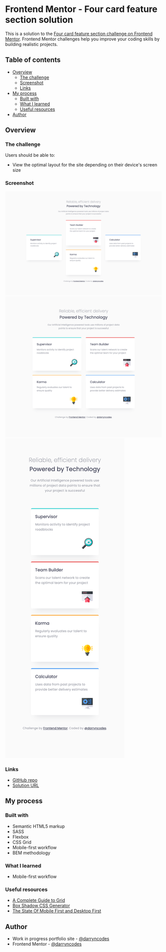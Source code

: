 # Frontend Mentor - Four card feature section solution

This is a solution to the [Four card feature section challenge on Frontend Mentor](https://www.frontendmentor.io/challenges/four-card-feature-section-weK1eFYK). Frontend Mentor challenges help you improve your coding skills by building realistic projects.

## Table of contents

-   [Overview](#overview)
    -   [The challenge](#the-challenge)
    -   [Screenshot](#screenshot)
    -   [Links](#links)
-   [My process](#my-process)
    -   [Built with](#built-with)
    -   [What I learned](#what-i-learned)
    -   [Useful resources](#useful-resources)
-   [Author](#author)

## Overview

### The challenge

Users should be able to:

-   View the optimal layout for the site depending on their device's screen size

### Screenshot

![](./desktop-screenshot.png)
![](./tablet-screenshot.png)
![](./mobile-screenshot.png)

### Links

-   [GitHub repo](https://github.com/darryncodes/four-card-feature-section)
-   [Solution URL](https://darryncodes.github.io/four-card-feature-section/)

## My process

### Built with

-   Semantic HTML5 markup
-   SASS
-   Flexbox
-   CSS Grid
-   Mobile-first workflow
-   BEM methodology

### What I learned

-   Mobile-first workflow

### Useful resources

-   [A Complete Guide to Grid](https://css-tricks.com/snippets/css/complete-guide-grid/)
-   [Box Shadow CSS Generator](https://cssgenerator.org/box-shadow-css-generator.html)
-   [The State Of Mobile First and Desktop First](https://ishadeed.com/article/the-state-of-mobile-first-and-desktop-first/)

## Author

-   Work in progress portfolio site - [@darryncodes](https://www.darryncodes.co.uk/)
-   Frontend Mentor - [@darryncodes](https://www.frontendmentor.io/profile/darryncodes)
